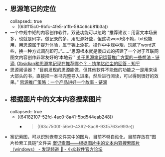 - ## 思源笔记的定位
  collapsed:: true
	- ((63ff15c0-9bfc-4fe5-a1fb-594c6cb81b3a))
- 一个中规中矩的内容创作软件，双链功能可以忽略 “推荐建议：用富文本场景多，也就是码字，做记录的多，用思源好些，但这块word也不赖，txt也能用，用思源属于提升体验，属于锦上添花，操作中中规中矩，玩腻了word这些，换一种方式调剂即可。”……“思源根本就是傻瓜式的搭建了一个对于互联网图文内容创作非常友好的‘本地云’” [关于思源笔记运营推广方案的一些想法 - 链滴](https://ld246.com/article/1682605061067), [Obsidian和思源笔记现在推荐哪个？ - 执笔忆红尘的回答 - 知乎](https://www.zhihu.com/question/587284718/answer/2984171150)
- 思源阅读器？ “目前发现的思源能做，但其他软件不能做的功能之一是用来读大部头的书，直接把一本书完整导入进来，然后进行阅读，可以得到很好的效果。” [思源推广策略：一个产品讲好一个故事 - 链滴](https://ld246.com/article/1682659166424)
- ## 根据图片中的文本内容搜索图片
  collapsed:: true
	- ((64182107-52fd-4ac0-8a41-5bd544eab248))
		- > ((63c7500f-56e0-4362-8ac8-93f5763e993e))
- 案记索图，可以识别嵌套文件夹中的图片，目前不够自动化，目前存放在“图片检索工具链”文件夹 [案记索图——根据图片中的文本内容搜索图片（windows） - 发现频道 🔎 - 小众软件官方论坛](https://meta.appinn.net/t/topic/43188)